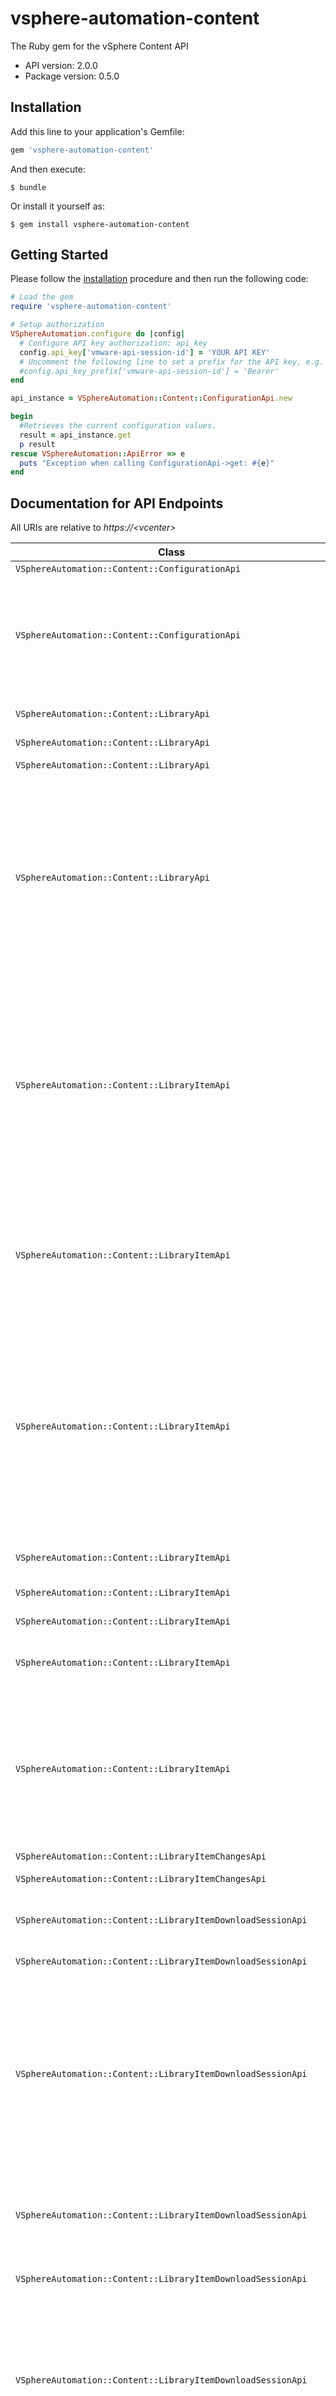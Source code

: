 # vsphere-automation-content

The Ruby gem for the vSphere Content API

- API version: 2.0.0
- Package version: 0.5.0

## Installation

Add this line to your application's Gemfile:

```ruby
gem 'vsphere-automation-content'
```

And then execute:

    $ bundle

Or install it yourself as:

    $ gem install vsphere-automation-content

## Getting Started

Please follow the [installation](#installation) procedure and then run the following code:

```ruby
# Load the gem
require 'vsphere-automation-content'

# Setup authorization
VSphereAutomation.configure do |config|
  # Configure API key authorization: api_key
  config.api_key['vmware-api-session-id'] = 'YOUR API KEY'
  # Uncomment the following line to set a prefix for the API key, e.g. 'Bearer' (defaults to nil)
  #config.api_key_prefix['vmware-api-session-id'] = 'Bearer'
end

api_instance = VSphereAutomation::Content::ConfigurationApi.new

begin
  #Retrieves the current configuration values.
  result = api_instance.get
  p result
rescue VSphereAutomation::ApiError => e
  puts "Exception when calling ConfigurationApi->get: #{e}"
end

```

## Documentation for API Endpoints

All URIs are relative to *https://&lt;vcenter&gt;*

Class | Method | HTTP request | Description
------------ | ------------- | ------------- | -------------
`VSphereAutomation::Content::ConfigurationApi` | [**get**](docs/ConfigurationApi.md#get) | **POST** /rest/com/vmware/content/configuration?~action&#x3D;get | Retrieves the current configuration values.
`VSphereAutomation::Content::ConfigurationApi` | [**update**](docs/ConfigurationApi.md#update) | **PATCH** /rest/com/vmware/content/configuration | Updates the configuration. The update is incremental. Any {@term field} in the {@link ConfigurationModel} {@term structure} that is {@term unset} will not be modified. Note that this update {@term operation} doesn't guarantee an atomic change of all the properties. In the case of a system crash or failure, some of the properties could be left unchanged while others may be updated.
`VSphereAutomation::Content::LibraryApi` | [**find**](docs/LibraryApi.md#find) | **POST** /rest/com/vmware/content/library?~action&#x3D;find | Returns a list of all the visible (as determined by authorization policy) libraries matching the requested {@link Library.FindSpec}.
`VSphereAutomation::Content::LibraryApi` | [**get**](docs/LibraryApi.md#get) | **GET** /rest/com/vmware/content/library/id:{library_id} | Returns a given {@link LibraryModel}.
`VSphereAutomation::Content::LibraryApi` | [**list**](docs/LibraryApi.md#list) | **GET** /rest/com/vmware/content/library | Returns the identifiers of all libraries of any type in the Content Library.
`VSphereAutomation::Content::LibraryApi` | [**update**](docs/LibraryApi.md#update) | **PATCH** /rest/com/vmware/content/library/id:{library_id} | Updates the properties of a library. <p> This is an incremental update to the library. Any {@term field} in the {@link LibraryModel} {@term structure} that is {@term unset} will not be modified. <p> This {@term operation} will only update the common properties for all library types. This will not, for example, update the {@link LibraryModel#publishInfo} of a local library, nor the {@link LibraryModel#subscriptionInfo} of a subscribed library. Specific properties are updated in {@link LocalLibrary#update} and {@link SubscribedLibrary#update}.
`VSphereAutomation::Content::LibraryItemApi` | [**copy**](docs/LibraryItemApi.md#copy) | **POST** /rest/com/vmware/content/library/item/id:{source_library_item_id}?~action&#x3D;copy | Copies a library item. <p> Copying a library item allows a duplicate to be made within the same or different library. The copy occurs by first creating a new library item, whose identifier is returned. The content of the library item is then copied asynchronously. This copy can be tracked as a task. <p> If the copy fails, Content Library Service will roll back the copy by deleting any content that was already copied, and removing the new library item. A failure during rollback may require manual cleanup by an administrator. <p> A library item cannot be copied into a subscribed library.
`VSphereAutomation::Content::LibraryItemApi` | [**create**](docs/LibraryItemApi.md#create) | **POST** /rest/com/vmware/content/library/item | Creates a new library item. <p> A new library item is created without any content. After creation, content can be added through the {@link UpdateSession} and {@link File} {@term services}. <p> A library item cannot be created in a subscribed library.
`VSphereAutomation::Content::LibraryItemApi` | [**delete**](docs/LibraryItemApi.md#delete) | **DELETE** /rest/com/vmware/content/library/item/id:{library_item_id} | Deletes a library item. <p> This {@term operation} will immediately remove the item from the library that owns it. The content of the item will be asynchronously removed from the storage backings. The content deletion can be tracked with a task. In the event that the task fails, an administrator may need to manually remove the files from the storage backing. <p> This {@term operation} cannot be used to delete a library item that is a member of a subscribed library. Removing an item from a subscribed library requires deleting the item from the original published local library and syncing the subscribed library.
`VSphereAutomation::Content::LibraryItemApi` | [**find**](docs/LibraryItemApi.md#find) | **POST** /rest/com/vmware/content/library/item?~action&#x3D;find | Returns identifiers of all the visible (as determined by authorization policy) library items matching the requested {@link Item.FindSpec}.
`VSphereAutomation::Content::LibraryItemApi` | [**get**](docs/LibraryItemApi.md#get) | **GET** /rest/com/vmware/content/library/item/id:{library_item_id} | Returns the {@link ItemModel} with the given identifier.
`VSphereAutomation::Content::LibraryItemApi` | [**list**](docs/LibraryItemApi.md#list) | **GET** /rest/com/vmware/content/library/item | Returns the identifiers of all items in the given library.
`VSphereAutomation::Content::LibraryItemApi` | [**publish**](docs/LibraryItemApi.md#publish) | **POST** /rest/com/vmware/content/library/item/id:{library_item_id}?~action&#x3D;publish | Publishes the library item to specified subscriptions of the library. If no subscriptions are specified, then publishes the library item to all subscriptions of the library.
`VSphereAutomation::Content::LibraryItemApi` | [**update**](docs/LibraryItemApi.md#update) | **PATCH** /rest/com/vmware/content/library/item/id:{library_item_id} | Updates the specified properties of a library item. <p> This is an incremental update to the library item. {@term Fields} that are {@term unset} in the update specification are left unchanged. <p> This {@term operation} cannot update a library item that is a member of a subscribed library. Those items must be updated in the source published library and synchronized to the subscribed library.
`VSphereAutomation::Content::LibraryItemChangesApi` | [**get**](docs/LibraryItemChangesApi.md#get) | **GET** /rest/content/library/item/{library_item}/changes/{version} | Returns information about a library item change.
`VSphereAutomation::Content::LibraryItemChangesApi` | [**list**](docs/LibraryItemChangesApi.md#list) | **GET** /rest/content/library/item/{library_item}/changes | Returns commonly used information about the content changes made to a library item.
`VSphereAutomation::Content::LibraryItemDownloadSessionApi` | [**cancel**](docs/LibraryItemDownloadSessionApi.md#cancel) | **POST** /rest/com/vmware/content/library/item/download-session/id:{download_session_id}?~action&#x3D;cancel | Cancels the download session. This {@term operation} will abort any ongoing transfers and invalidate transfer urls that the client may be downloading from.
`VSphereAutomation::Content::LibraryItemDownloadSessionApi` | [**create**](docs/LibraryItemDownloadSessionApi.md#create) | **POST** /rest/com/vmware/content/library/item/download-session | Creates a new download session.
`VSphereAutomation::Content::LibraryItemDownloadSessionApi` | [**delete**](docs/LibraryItemDownloadSessionApi.md#delete) | **DELETE** /rest/com/vmware/content/library/item/download-session/id:{download_session_id} | Deletes a download session. This removes the session and all information associated with it. <p> Removing a download session leaves any current transfers for that session in an indeterminate state (there is no guarantee that the transfers will be able to complete). However there will no longer be a means of inspecting the status of those downloads except by seeing the effect on the library item. <p> Download sessions for which there is no download activity or which are complete will automatically be expired and then deleted after a period of time.
`VSphereAutomation::Content::LibraryItemDownloadSessionApi` | [**fail**](docs/LibraryItemDownloadSessionApi.md#fail) | **POST** /rest/com/vmware/content/library/item/download-session/id:{download_session_id}?~action&#x3D;fail | Terminates the download session with a client specified error message. <p> This is useful in transmitting client side failures (for example, not being able to download a file) to the server side.
`VSphereAutomation::Content::LibraryItemDownloadSessionApi` | [**get**](docs/LibraryItemDownloadSessionApi.md#get) | **GET** /rest/com/vmware/content/library/item/download-session/id:{download_session_id} | Gets the download session with the specified identifier, including the most up-to-date status information for the session.
`VSphereAutomation::Content::LibraryItemDownloadSessionApi` | [**keep_alive**](docs/LibraryItemDownloadSessionApi.md#keep_alive) | **POST** /rest/com/vmware/content/library/item/download-session/id:{download_session_id}?~action&#x3D;keep-alive | Keeps a download session alive. This operation is allowed only if the session is in the {@link DownloadSessionModel.State#ACTIVE} state. <p> If there is no activity for a download session for a certain period of time, the download session will expire. The download session expiration timeout is configurable in the Content Library Service system configuration. The default is five minutes. Invoking this {@term operation} enables a client to specifically extend the lifetime of an active download session.
`VSphereAutomation::Content::LibraryItemDownloadSessionApi` | [**list**](docs/LibraryItemDownloadSessionApi.md#list) | **GET** /rest/com/vmware/content/library/item/download-session | Lists the identifiers of the download sessions created by the calling user. Optionally may filter by library item.
`VSphereAutomation::Content::LibraryItemDownloadsessionFileApi` | [**get**](docs/LibraryItemDownloadsessionFileApi.md#get) | **POST** /rest/com/vmware/content/library/item/downloadsession/file/id:{download_session_id}?~action&#x3D;get | Retrieves file download information for a specific file.
`VSphereAutomation::Content::LibraryItemDownloadsessionFileApi` | [**list**](docs/LibraryItemDownloadsessionFileApi.md#list) | **GET** /rest/com/vmware/content/library/item/downloadsession/file | Lists the information of all the files in the library item associated with the download session.
`VSphereAutomation::Content::LibraryItemDownloadsessionFileApi` | [**prepare**](docs/LibraryItemDownloadsessionFileApi.md#prepare) | **POST** /rest/com/vmware/content/library/item/downloadsession/file/id:{download_session_id}?~action&#x3D;prepare | Requests a file to be prepared for download.
`VSphereAutomation::Content::LibraryItemFileApi` | [**get**](docs/LibraryItemFileApi.md#get) | **POST** /rest/com/vmware/content/library/item/file/id:{library_item_id}?~action&#x3D;get | Retrieves the information for a single file in a library item by its name.
`VSphereAutomation::Content::LibraryItemFileApi` | [**list**](docs/LibraryItemFileApi.md#list) | **GET** /rest/com/vmware/content/library/item/file | Lists all of the files that are stored within a given library item.
`VSphereAutomation::Content::LibraryItemStorageApi` | [**get**](docs/LibraryItemStorageApi.md#get) | **POST** /rest/com/vmware/content/library/item/storage/id:{library_item_id}?~action&#x3D;get | Retrieves the storage information for a specific file in a library item.
`VSphereAutomation::Content::LibraryItemStorageApi` | [**list**](docs/LibraryItemStorageApi.md#list) | **GET** /rest/com/vmware/content/library/item/storage | Lists all storage items for a given library item.
`VSphereAutomation::Content::LibraryItemUpdateSessionApi` | [**cancel**](docs/LibraryItemUpdateSessionApi.md#cancel) | **POST** /rest/com/vmware/content/library/item/update-session/id:{update_session_id}?~action&#x3D;cancel | Cancels the update session and sets its state to {@link UpdateSessionModel.State#CANCELED}. This {@term operation} will free up any temporary resources currently associated with the session. <p> This {@term operation} is not allowed if the session has been already completed. <p> Cancelling an update session will cancel any in progress transfers (either uploaded by the client or pulled by the server). Any content that has been already received will be scheduled for deletion.
`VSphereAutomation::Content::LibraryItemUpdateSessionApi` | [**complete**](docs/LibraryItemUpdateSessionApi.md#complete) | **POST** /rest/com/vmware/content/library/item/update-session/id:{update_session_id}?~action&#x3D;complete | Completes the update session. This indicates that the client has finished making all the changes required to the underlying library item. If the client is pushing the content to the server, the library item will be updated once this call returns. If the server is pulling the content, the call may return before the changes become visible. In that case, the client can track the session to know when the server is done. <p> This {@term operation} requires the session to be in the {@link UpdateSessionModel.State#ACTIVE} state. <p> Depending on the type of the library item associated with this session, a type adapter may be invoked to verify the validity of the files uploaded. The user can explicitly validate the session before completing the session by using the {@link content.library.item.updatesession.File#validate} {@term operation}. <p> Modifications are not visible to other clients unless the session is completed and all necessary files have been received.
`VSphereAutomation::Content::LibraryItemUpdateSessionApi` | [**create**](docs/LibraryItemUpdateSessionApi.md#create) | **POST** /rest/com/vmware/content/library/item/update-session | Creates a new update session. An update session is used to make modifications to a library item. Modifications are not visible to other clients unless the session is completed and all necessary files have been received. <p> Content Library Service allows only one single update session to be active for a specific library item.
`VSphereAutomation::Content::LibraryItemUpdateSessionApi` | [**delete**](docs/LibraryItemUpdateSessionApi.md#delete) | **DELETE** /rest/com/vmware/content/library/item/update-session/id:{update_session_id} | Deletes an update session. This removes the session and all information associated with it. <p> Removing an update session leaves any current transfers for that session in an indeterminate state (there is no guarantee that the server will terminate the transfers, or that the transfers can be completed). However there will no longer be a means of inspecting the status of those uploads except by seeing the effect on the library item. <p> Update sessions for which there is no upload activity or which are complete will automatically be deleted after a period of time.
`VSphereAutomation::Content::LibraryItemUpdateSessionApi` | [**fail**](docs/LibraryItemUpdateSessionApi.md#fail) | **POST** /rest/com/vmware/content/library/item/update-session/id:{update_session_id}?~action&#x3D;fail | Terminates the update session with a client specified error message. <p> This is useful in transmitting client side failures (for example, not being able to access a file) to the server side.
`VSphereAutomation::Content::LibraryItemUpdateSessionApi` | [**get**](docs/LibraryItemUpdateSessionApi.md#get) | **GET** /rest/com/vmware/content/library/item/update-session/id:{update_session_id} | Gets the update session with the specified identifier, including the most up-to-date status information for the session.
`VSphereAutomation::Content::LibraryItemUpdateSessionApi` | [**keep_alive**](docs/LibraryItemUpdateSessionApi.md#keep_alive) | **POST** /rest/com/vmware/content/library/item/update-session/id:{update_session_id}?~action&#x3D;keep-alive | Keeps an update session alive. <p> If there is no activity for an update session after a period of time, the update session will expire, then be deleted. The update session expiration timeout is configurable in the Content Library Service system configuration. The default is five minutes. Invoking this {@term operation} enables a client to specifically extend the lifetime of the update session.
`VSphereAutomation::Content::LibraryItemUpdateSessionApi` | [**list**](docs/LibraryItemUpdateSessionApi.md#list) | **GET** /rest/com/vmware/content/library/item/update-session | Lists the identifiers of the update session created by the calling user. Optionally may filter by library item.
`VSphereAutomation::Content::LibraryItemUpdateSessionApi` | [**update**](docs/LibraryItemUpdateSessionApi.md#update) | **PATCH** /rest/com/vmware/content/library/item/update-session/id:{update_session_id} | Updates the properties of an update session. <p> This is an incremental update to the update session. Any {@term field} in the {@link UpdateSessionModel} {@term structure} that is {@term unset} will not be modified. <p> This {@term operation} will only update the property {@link UpdateSessionModel#warningBehavior} of the update session. This will not, for example, update the {@link UpdateSessionModel#libraryItemId} or {@link UpdateSessionModel#state} of an update session. <p> This {@term operation} requires the session to be in the {@link UpdateSessionModel.State#ACTIVE} state.
`VSphereAutomation::Content::LibraryItemUpdatesessionFileApi` | [**add**](docs/LibraryItemUpdatesessionFileApi.md#add) | **POST** /rest/com/vmware/content/library/item/updatesession/file/id:{update_session_id}?~action&#x3D;add | Requests file content to be changed (either created, or updated). Depending on the source type of the file, this {@term operation} will either return an upload endpoint where the client can push the content, or the server will pull from the provided source endpoint. If a file with the same name already exists in this session, this {@term operation} will be used to update the content of the existing file. <p> When importing a file directly from storage, where the source endpoint is a file or datastore URI, you will need to have the ContentLibrary.ReadStorage privilege on the library item. If the file is located in the same directory as the library storage backing folder, the server will move the file instead of copying it, thereby allowing instantaneous import of files for efficient backup and restore scenarios. In all other cases, a copy is performed rather than a move.
`VSphereAutomation::Content::LibraryItemUpdatesessionFileApi` | [**get**](docs/LibraryItemUpdatesessionFileApi.md#get) | **POST** /rest/com/vmware/content/library/item/updatesession/file/id:{update_session_id}?~action&#x3D;get | Retrieves information about a specific file in the snapshot of the library item at the time when the update session was created.
`VSphereAutomation::Content::LibraryItemUpdatesessionFileApi` | [**list**](docs/LibraryItemUpdatesessionFileApi.md#list) | **GET** /rest/com/vmware/content/library/item/updatesession/file | Lists all files in the library item associated with the update session.
`VSphereAutomation::Content::LibraryItemUpdatesessionFileApi` | [**remove**](docs/LibraryItemUpdatesessionFileApi.md#remove) | **POST** /rest/com/vmware/content/library/item/updatesession/file/id:{update_session_id}?~action&#x3D;remove | Requests a file to be removed. The file will only be effectively removed when the update session is completed.
`VSphereAutomation::Content::LibraryItemUpdatesessionFileApi` | [**validate**](docs/LibraryItemUpdatesessionFileApi.md#validate) | **POST** /rest/com/vmware/content/library/item/updatesession/file/id:{update_session_id}?~action&#x3D;validate | Validates the files in the update session with the referenced identifier and ensures all necessary files are received. In the case where a file is missing, this {@term operation} will return its name in the {@link ValidationResult#missingFiles} set. The user can add the missing files and try re-validating. For other type of errors, {@link ValidationResult#invalidFiles} will contain the list of invalid files.
`VSphereAutomation::Content::LibrarySubscribedItemApi` | [**evict**](docs/LibrarySubscribedItemApi.md#evict) | **POST** /rest/com/vmware/content/library/subscribed-item/id:{library_item_id}?~action&#x3D;evict | Evicts the cached content of a library item in a subscribed library. <p> This {@term operation} allows the cached content of a library item to be removed to free up storage capacity. This {@term operation} will only work when a library item is synchronized on-demand. When a library is not synchronized on-demand, it always attempts to keep its cache up-to-date with the published source. Evicting the library item will set {@link ItemModel#cached} to false.
`VSphereAutomation::Content::LibrarySubscribedItemApi` | [**sync**](docs/LibrarySubscribedItemApi.md#sync) | **POST** /rest/com/vmware/content/library/subscribed-item/id:{library_item_id}?~action&#x3D;sync | Forces the synchronization of an individual library item in a subscribed library. <p> Synchronizing an individual item will update that item's metadata from the remote source. If the source library item on the remote library has been deleted, this {@term operation} will delete the library item from the subscribed library as well. <p> The default behavior of the synchronization is determined by the {@link SubscriptionInfo} of the library which owns the library item. <ul> <li>If {@link SubscriptionInfo#onDemand} is true, then the file content is not synchronized by default. In this case, only the library item metadata is synchronized. The file content may still be forcefully synchronized by passing true for the {@param.name forceSyncContent} {@term parameter}.</li> <li>If {@link SubscriptionInfo#onDemand} is false, then this call will always synchronize the file content. The {@param.name forceSyncContent} {@term parameter} is ignored when the subscription is not on-demand.</li> </ul> When the file content has been synchronized, the {@link ItemModel#cached} {@term field} will be true. <p> This {@term operation} will return immediately and create an asynchronous task to perform the synchronization.
`VSphereAutomation::Content::LibrarySubscriptionsApi` | [**create**](docs/LibrarySubscriptionsApi.md#create) | **POST** /rest/com/vmware/content/library/subscriptions/id:{library} | Creates a subscription of the published library.
`VSphereAutomation::Content::LibrarySubscriptionsApi` | [**delete**](docs/LibrarySubscriptionsApi.md#delete) | **POST** /rest/com/vmware/content/library/subscriptions/id:{library}?~action&#x3D;delete | Deletes the specified subscription of the published library. The subscribed library associated with the subscription will not be deleted.
`VSphereAutomation::Content::LibrarySubscriptionsApi` | [**get**](docs/LibrarySubscriptionsApi.md#get) | **POST** /rest/com/vmware/content/library/subscriptions/id:{library}?~action&#x3D;get | Returns information about the specified subscription of the published library.
`VSphereAutomation::Content::LibrarySubscriptionsApi` | [**list**](docs/LibrarySubscriptionsApi.md#list) | **GET** /rest/com/vmware/content/library/subscriptions | Lists the subscriptions of the published library.
`VSphereAutomation::Content::LibrarySubscriptionsApi` | [**update**](docs/LibrarySubscriptionsApi.md#update) | **PATCH** /rest/com/vmware/content/library/subscriptions/id:{library} | Updates the specified subscription of the published library. <p> This is an incremental update to the subscription. Except for the {@link UpdateSpecPlacement} {@term structure}, {@term fields} that are {@term unset} in the update specification will be left unchanged. If {@param.name spec#subscribedLibraryPlacement} is specified, all {@term fields} of the current subscribed library placement will be replaced by this placement.
`VSphereAutomation::Content::LocalLibraryApi` | [**create**](docs/LocalLibraryApi.md#create) | **POST** /rest/com/vmware/content/local-library | Creates a new local library.
`VSphereAutomation::Content::LocalLibraryApi` | [**delete**](docs/LocalLibraryApi.md#delete) | **DELETE** /rest/com/vmware/content/local-library/id:{library_id} | Deletes the specified local library. <p> Deleting a local library will remove the entry immediately and begin an asynchronous task to remove all cached content for the library. If the asynchronous task fails, file content may remain on the storage backing. This content will require manual removal.
`VSphereAutomation::Content::LocalLibraryApi` | [**get**](docs/LocalLibraryApi.md#get) | **GET** /rest/com/vmware/content/local-library/id:{library_id} | Returns a given local library.
`VSphereAutomation::Content::LocalLibraryApi` | [**list**](docs/LocalLibraryApi.md#list) | **GET** /rest/com/vmware/content/local-library | Returns the identifiers of all local libraries in the Content Library.
`VSphereAutomation::Content::LocalLibraryApi` | [**publish**](docs/LocalLibraryApi.md#publish) | **POST** /rest/com/vmware/content/local-library/id:{library_id}?~action&#x3D;publish | Publishes the library to specified subscriptions. If no subscriptions are specified, then publishes the library to all its subscriptions.
`VSphereAutomation::Content::LocalLibraryApi` | [**update**](docs/LocalLibraryApi.md#update) | **PATCH** /rest/com/vmware/content/local-library/id:{library_id} | Updates the properties of a local library. <p> This is an incremental update to the local library. {@term Fields} that are {@term unset} in the update specification will be left unchanged.
`VSphereAutomation::Content::SubscribedLibraryApi` | [**create**](docs/SubscribedLibraryApi.md#create) | **POST** /rest/com/vmware/content/subscribed-library | Creates a new subscribed library. <p> Once created, the subscribed library will be empty. If the {@link LibraryModel#subscriptionInfo} property is set, the Content Library Service will attempt to synchronize to the remote source. This is an asynchronous operation so the content of the published library may not immediately appear.
`VSphereAutomation::Content::SubscribedLibraryApi` | [**delete**](docs/SubscribedLibraryApi.md#delete) | **DELETE** /rest/com/vmware/content/subscribed-library/id:{library_id} | Deletes the specified subscribed library. <p> Deleting a subscribed library will remove the entry immediately and begin an asynchronous task to remove all cached content for the library. If the asynchronous task fails, file content may remain on the storage backing. This content will require manual removal.
`VSphereAutomation::Content::SubscribedLibraryApi` | [**evict**](docs/SubscribedLibraryApi.md#evict) | **POST** /rest/com/vmware/content/subscribed-library/id:{library_id}?~action&#x3D;evict | Evicts the cached content of an on-demand subscribed library. <p> This {@term operation} allows the cached content of a subscribed library to be removed to free up storage capacity. This {@term operation} will only work when a subscribed library is synchronized on-demand.
`VSphereAutomation::Content::SubscribedLibraryApi` | [**get**](docs/SubscribedLibraryApi.md#get) | **GET** /rest/com/vmware/content/subscribed-library/id:{library_id} | Returns a given subscribed library.
`VSphereAutomation::Content::SubscribedLibraryApi` | [**list**](docs/SubscribedLibraryApi.md#list) | **GET** /rest/com/vmware/content/subscribed-library | Returns the identifiers of all subscribed libraries in the Content Library.
`VSphereAutomation::Content::SubscribedLibraryApi` | [**probe**](docs/SubscribedLibraryApi.md#probe) | **POST** /rest/com/vmware/content/subscribed-library?~action&#x3D;probe | Probes remote library subscription information, including URL, SSL certificate and password. The resulting {@link ProbeResult} {@term structure} describes whether or not the subscription configuration is successful.
`VSphereAutomation::Content::SubscribedLibraryApi` | [**sync**](docs/SubscribedLibraryApi.md#sync) | **POST** /rest/com/vmware/content/subscribed-library/id:{library_id}?~action&#x3D;sync | Forces the synchronization of the subscribed library. <p> Synchronizing a subscribed library forcefully with this {@term operation} will perform the same synchronization behavior as would run periodically for the library. The {@link SubscriptionInfo#onDemand} setting is respected. Calling this {@term operation} on a library that is already in the process of synchronizing will have no effect.
`VSphereAutomation::Content::SubscribedLibraryApi` | [**update**](docs/SubscribedLibraryApi.md#update) | **PATCH** /rest/com/vmware/content/subscribed-library/id:{library_id} | Updates the properties of a subscribed library. <p> This is an incremental update to the subscribed library. {@term Fields} that are {@term unset} in the update specification will be left unchanged.
`VSphereAutomation::Content::TypeApi` | [**list**](docs/TypeApi.md#list) | **GET** /rest/com/vmware/content/type | Returns a {@term list} of {@link Info} instances which describe the type support plugins in this Content Library.


## Documentation for Models

 - [VSphereAutomation::Content::ContentConfigurationModel](docs/ContentConfigurationModel.md)
 - [VSphereAutomation::Content::ContentConfigurationResp](docs/ContentConfigurationResp.md)
 - [VSphereAutomation::Content::ContentConfigurationUpdate](docs/ContentConfigurationUpdate.md)
 - [VSphereAutomation::Content::ContentLibraryFind](docs/ContentLibraryFind.md)
 - [VSphereAutomation::Content::ContentLibraryFindResp](docs/ContentLibraryFindResp.md)
 - [VSphereAutomation::Content::ContentLibraryFindSpec](docs/ContentLibraryFindSpec.md)
 - [VSphereAutomation::Content::ContentLibraryItemChangesInfo](docs/ContentLibraryItemChangesInfo.md)
 - [VSphereAutomation::Content::ContentLibraryItemChangesListResp](docs/ContentLibraryItemChangesListResp.md)
 - [VSphereAutomation::Content::ContentLibraryItemChangesResp](docs/ContentLibraryItemChangesResp.md)
 - [VSphereAutomation::Content::ContentLibraryItemChangesSummary](docs/ContentLibraryItemChangesSummary.md)
 - [VSphereAutomation::Content::ContentLibraryItemCopy](docs/ContentLibraryItemCopy.md)
 - [VSphereAutomation::Content::ContentLibraryItemCopyResp](docs/ContentLibraryItemCopyResp.md)
 - [VSphereAutomation::Content::ContentLibraryItemCreate](docs/ContentLibraryItemCreate.md)
 - [VSphereAutomation::Content::ContentLibraryItemCreateResp](docs/ContentLibraryItemCreateResp.md)
 - [VSphereAutomation::Content::ContentLibraryItemDestinationSpec](docs/ContentLibraryItemDestinationSpec.md)
 - [VSphereAutomation::Content::ContentLibraryItemDownloadSessionCreate](docs/ContentLibraryItemDownloadSessionCreate.md)
 - [VSphereAutomation::Content::ContentLibraryItemDownloadSessionCreateResp](docs/ContentLibraryItemDownloadSessionCreateResp.md)
 - [VSphereAutomation::Content::ContentLibraryItemDownloadSessionFail](docs/ContentLibraryItemDownloadSessionFail.md)
 - [VSphereAutomation::Content::ContentLibraryItemDownloadSessionKeepAlive](docs/ContentLibraryItemDownloadSessionKeepAlive.md)
 - [VSphereAutomation::Content::ContentLibraryItemDownloadSessionListResp](docs/ContentLibraryItemDownloadSessionListResp.md)
 - [VSphereAutomation::Content::ContentLibraryItemDownloadSessionModel](docs/ContentLibraryItemDownloadSessionModel.md)
 - [VSphereAutomation::Content::ContentLibraryItemDownloadSessionModelState](docs/ContentLibraryItemDownloadSessionModelState.md)
 - [VSphereAutomation::Content::ContentLibraryItemDownloadSessionResp](docs/ContentLibraryItemDownloadSessionResp.md)
 - [VSphereAutomation::Content::ContentLibraryItemDownloadsessionFileEndpointType](docs/ContentLibraryItemDownloadsessionFileEndpointType.md)
 - [VSphereAutomation::Content::ContentLibraryItemDownloadsessionFileGet](docs/ContentLibraryItemDownloadsessionFileGet.md)
 - [VSphereAutomation::Content::ContentLibraryItemDownloadsessionFileInfo](docs/ContentLibraryItemDownloadsessionFileInfo.md)
 - [VSphereAutomation::Content::ContentLibraryItemDownloadsessionFileListResp](docs/ContentLibraryItemDownloadsessionFileListResp.md)
 - [VSphereAutomation::Content::ContentLibraryItemDownloadsessionFilePrepare](docs/ContentLibraryItemDownloadsessionFilePrepare.md)
 - [VSphereAutomation::Content::ContentLibraryItemDownloadsessionFilePrepareResp](docs/ContentLibraryItemDownloadsessionFilePrepareResp.md)
 - [VSphereAutomation::Content::ContentLibraryItemDownloadsessionFilePrepareStatus](docs/ContentLibraryItemDownloadsessionFilePrepareStatus.md)
 - [VSphereAutomation::Content::ContentLibraryItemDownloadsessionFileResp](docs/ContentLibraryItemDownloadsessionFileResp.md)
 - [VSphereAutomation::Content::ContentLibraryItemFileChecksumAlgorithm](docs/ContentLibraryItemFileChecksumAlgorithm.md)
 - [VSphereAutomation::Content::ContentLibraryItemFileChecksumInfo](docs/ContentLibraryItemFileChecksumInfo.md)
 - [VSphereAutomation::Content::ContentLibraryItemFileGet](docs/ContentLibraryItemFileGet.md)
 - [VSphereAutomation::Content::ContentLibraryItemFileInfo](docs/ContentLibraryItemFileInfo.md)
 - [VSphereAutomation::Content::ContentLibraryItemFileListResp](docs/ContentLibraryItemFileListResp.md)
 - [VSphereAutomation::Content::ContentLibraryItemFileResp](docs/ContentLibraryItemFileResp.md)
 - [VSphereAutomation::Content::ContentLibraryItemFind](docs/ContentLibraryItemFind.md)
 - [VSphereAutomation::Content::ContentLibraryItemFindResp](docs/ContentLibraryItemFindResp.md)
 - [VSphereAutomation::Content::ContentLibraryItemFindSpec](docs/ContentLibraryItemFindSpec.md)
 - [VSphereAutomation::Content::ContentLibraryItemListResp](docs/ContentLibraryItemListResp.md)
 - [VSphereAutomation::Content::ContentLibraryItemModel](docs/ContentLibraryItemModel.md)
 - [VSphereAutomation::Content::ContentLibraryItemPublish](docs/ContentLibraryItemPublish.md)
 - [VSphereAutomation::Content::ContentLibraryItemResp](docs/ContentLibraryItemResp.md)
 - [VSphereAutomation::Content::ContentLibraryItemStorageGet](docs/ContentLibraryItemStorageGet.md)
 - [VSphereAutomation::Content::ContentLibraryItemStorageInfo](docs/ContentLibraryItemStorageInfo.md)
 - [VSphereAutomation::Content::ContentLibraryItemStorageListResp](docs/ContentLibraryItemStorageListResp.md)
 - [VSphereAutomation::Content::ContentLibraryItemStorageResp](docs/ContentLibraryItemStorageResp.md)
 - [VSphereAutomation::Content::ContentLibraryItemTransferEndpoint](docs/ContentLibraryItemTransferEndpoint.md)
 - [VSphereAutomation::Content::ContentLibraryItemTransferStatus](docs/ContentLibraryItemTransferStatus.md)
 - [VSphereAutomation::Content::ContentLibraryItemUpdate](docs/ContentLibraryItemUpdate.md)
 - [VSphereAutomation::Content::ContentLibraryItemUpdateSessionCreate](docs/ContentLibraryItemUpdateSessionCreate.md)
 - [VSphereAutomation::Content::ContentLibraryItemUpdateSessionCreateResp](docs/ContentLibraryItemUpdateSessionCreateResp.md)
 - [VSphereAutomation::Content::ContentLibraryItemUpdateSessionFail](docs/ContentLibraryItemUpdateSessionFail.md)
 - [VSphereAutomation::Content::ContentLibraryItemUpdateSessionKeepAlive](docs/ContentLibraryItemUpdateSessionKeepAlive.md)
 - [VSphereAutomation::Content::ContentLibraryItemUpdateSessionListResp](docs/ContentLibraryItemUpdateSessionListResp.md)
 - [VSphereAutomation::Content::ContentLibraryItemUpdateSessionModel](docs/ContentLibraryItemUpdateSessionModel.md)
 - [VSphereAutomation::Content::ContentLibraryItemUpdateSessionModelState](docs/ContentLibraryItemUpdateSessionModelState.md)
 - [VSphereAutomation::Content::ContentLibraryItemUpdateSessionResp](docs/ContentLibraryItemUpdateSessionResp.md)
 - [VSphereAutomation::Content::ContentLibraryItemUpdateSessionUpdate](docs/ContentLibraryItemUpdateSessionUpdate.md)
 - [VSphereAutomation::Content::ContentLibraryItemUpdatesessionCertificateInfo](docs/ContentLibraryItemUpdatesessionCertificateInfo.md)
 - [VSphereAutomation::Content::ContentLibraryItemUpdatesessionFileAdd](docs/ContentLibraryItemUpdatesessionFileAdd.md)
 - [VSphereAutomation::Content::ContentLibraryItemUpdatesessionFileAddResp](docs/ContentLibraryItemUpdatesessionFileAddResp.md)
 - [VSphereAutomation::Content::ContentLibraryItemUpdatesessionFileAddSpec](docs/ContentLibraryItemUpdatesessionFileAddSpec.md)
 - [VSphereAutomation::Content::ContentLibraryItemUpdatesessionFileGet](docs/ContentLibraryItemUpdatesessionFileGet.md)
 - [VSphereAutomation::Content::ContentLibraryItemUpdatesessionFileInfo](docs/ContentLibraryItemUpdatesessionFileInfo.md)
 - [VSphereAutomation::Content::ContentLibraryItemUpdatesessionFileListResp](docs/ContentLibraryItemUpdatesessionFileListResp.md)
 - [VSphereAutomation::Content::ContentLibraryItemUpdatesessionFileRemove](docs/ContentLibraryItemUpdatesessionFileRemove.md)
 - [VSphereAutomation::Content::ContentLibraryItemUpdatesessionFileResp](docs/ContentLibraryItemUpdatesessionFileResp.md)
 - [VSphereAutomation::Content::ContentLibraryItemUpdatesessionFileSourceType](docs/ContentLibraryItemUpdatesessionFileSourceType.md)
 - [VSphereAutomation::Content::ContentLibraryItemUpdatesessionFileValidateResp](docs/ContentLibraryItemUpdatesessionFileValidateResp.md)
 - [VSphereAutomation::Content::ContentLibraryItemUpdatesessionFileValidationError](docs/ContentLibraryItemUpdatesessionFileValidationError.md)
 - [VSphereAutomation::Content::ContentLibraryItemUpdatesessionFileValidationResult](docs/ContentLibraryItemUpdatesessionFileValidationResult.md)
 - [VSphereAutomation::Content::ContentLibraryItemUpdatesessionPreviewInfo](docs/ContentLibraryItemUpdatesessionPreviewInfo.md)
 - [VSphereAutomation::Content::ContentLibraryItemUpdatesessionPreviewInfoState](docs/ContentLibraryItemUpdatesessionPreviewInfoState.md)
 - [VSphereAutomation::Content::ContentLibraryItemUpdatesessionPreviewWarningInfo](docs/ContentLibraryItemUpdatesessionPreviewWarningInfo.md)
 - [VSphereAutomation::Content::ContentLibraryItemUpdatesessionWarningBehavior](docs/ContentLibraryItemUpdatesessionWarningBehavior.md)
 - [VSphereAutomation::Content::ContentLibraryItemUpdatesessionWarningType](docs/ContentLibraryItemUpdatesessionWarningType.md)
 - [VSphereAutomation::Content::ContentLibraryListResp](docs/ContentLibraryListResp.md)
 - [VSphereAutomation::Content::ContentLibraryModel](docs/ContentLibraryModel.md)
 - [VSphereAutomation::Content::ContentLibraryModelLibraryType](docs/ContentLibraryModelLibraryType.md)
 - [VSphereAutomation::Content::ContentLibraryOptimizationInfo](docs/ContentLibraryOptimizationInfo.md)
 - [VSphereAutomation::Content::ContentLibraryPublishInfo](docs/ContentLibraryPublishInfo.md)
 - [VSphereAutomation::Content::ContentLibraryPublishInfoAuthenticationMethod](docs/ContentLibraryPublishInfoAuthenticationMethod.md)
 - [VSphereAutomation::Content::ContentLibraryResp](docs/ContentLibraryResp.md)
 - [VSphereAutomation::Content::ContentLibrarySourceInfo](docs/ContentLibrarySourceInfo.md)
 - [VSphereAutomation::Content::ContentLibraryStorageBacking](docs/ContentLibraryStorageBacking.md)
 - [VSphereAutomation::Content::ContentLibraryStorageBackingType](docs/ContentLibraryStorageBackingType.md)
 - [VSphereAutomation::Content::ContentLibrarySubscribedItemSync](docs/ContentLibrarySubscribedItemSync.md)
 - [VSphereAutomation::Content::ContentLibrarySubscriptionInfo](docs/ContentLibrarySubscriptionInfo.md)
 - [VSphereAutomation::Content::ContentLibrarySubscriptionInfoAuthenticationMethod](docs/ContentLibrarySubscriptionInfoAuthenticationMethod.md)
 - [VSphereAutomation::Content::ContentLibrarySubscriptionsCreate](docs/ContentLibrarySubscriptionsCreate.md)
 - [VSphereAutomation::Content::ContentLibrarySubscriptionsCreateResp](docs/ContentLibrarySubscriptionsCreateResp.md)
 - [VSphereAutomation::Content::ContentLibrarySubscriptionsCreateSpec](docs/ContentLibrarySubscriptionsCreateSpec.md)
 - [VSphereAutomation::Content::ContentLibrarySubscriptionsCreateSpecNewSubscribedLibrary](docs/ContentLibrarySubscriptionsCreateSpecNewSubscribedLibrary.md)
 - [VSphereAutomation::Content::ContentLibrarySubscriptionsCreateSpecPlacement](docs/ContentLibrarySubscriptionsCreateSpecPlacement.md)
 - [VSphereAutomation::Content::ContentLibrarySubscriptionsCreateSpecSubscribedLibrary](docs/ContentLibrarySubscriptionsCreateSpecSubscribedLibrary.md)
 - [VSphereAutomation::Content::ContentLibrarySubscriptionsCreateSpecSubscribedLibraryTarget](docs/ContentLibrarySubscriptionsCreateSpecSubscribedLibraryTarget.md)
 - [VSphereAutomation::Content::ContentLibrarySubscriptionsCreateSpecVcenter](docs/ContentLibrarySubscriptionsCreateSpecVcenter.md)
 - [VSphereAutomation::Content::ContentLibrarySubscriptionsDelete](docs/ContentLibrarySubscriptionsDelete.md)
 - [VSphereAutomation::Content::ContentLibrarySubscriptionsGet](docs/ContentLibrarySubscriptionsGet.md)
 - [VSphereAutomation::Content::ContentLibrarySubscriptionsInfo](docs/ContentLibrarySubscriptionsInfo.md)
 - [VSphereAutomation::Content::ContentLibrarySubscriptionsListResp](docs/ContentLibrarySubscriptionsListResp.md)
 - [VSphereAutomation::Content::ContentLibrarySubscriptionsLocation](docs/ContentLibrarySubscriptionsLocation.md)
 - [VSphereAutomation::Content::ContentLibrarySubscriptionsPlacementInfo](docs/ContentLibrarySubscriptionsPlacementInfo.md)
 - [VSphereAutomation::Content::ContentLibrarySubscriptionsResp](docs/ContentLibrarySubscriptionsResp.md)
 - [VSphereAutomation::Content::ContentLibrarySubscriptionsSummary](docs/ContentLibrarySubscriptionsSummary.md)
 - [VSphereAutomation::Content::ContentLibrarySubscriptionsUpdate](docs/ContentLibrarySubscriptionsUpdate.md)
 - [VSphereAutomation::Content::ContentLibrarySubscriptionsUpdateSpec](docs/ContentLibrarySubscriptionsUpdateSpec.md)
 - [VSphereAutomation::Content::ContentLibrarySubscriptionsUpdateSpecPlacement](docs/ContentLibrarySubscriptionsUpdateSpecPlacement.md)
 - [VSphereAutomation::Content::ContentLibrarySubscriptionsUpdateSpecVcenter](docs/ContentLibrarySubscriptionsUpdateSpecVcenter.md)
 - [VSphereAutomation::Content::ContentLibrarySubscriptionsVcenterInfo](docs/ContentLibrarySubscriptionsVcenterInfo.md)
 - [VSphereAutomation::Content::ContentLibraryUpdate](docs/ContentLibraryUpdate.md)
 - [VSphereAutomation::Content::ContentLocalLibraryCreate](docs/ContentLocalLibraryCreate.md)
 - [VSphereAutomation::Content::ContentLocalLibraryCreateResp](docs/ContentLocalLibraryCreateResp.md)
 - [VSphereAutomation::Content::ContentLocalLibraryDestinationSpec](docs/ContentLocalLibraryDestinationSpec.md)
 - [VSphereAutomation::Content::ContentLocalLibraryListResp](docs/ContentLocalLibraryListResp.md)
 - [VSphereAutomation::Content::ContentLocalLibraryPublish](docs/ContentLocalLibraryPublish.md)
 - [VSphereAutomation::Content::ContentLocalLibraryResp](docs/ContentLocalLibraryResp.md)
 - [VSphereAutomation::Content::ContentLocalLibraryUpdate](docs/ContentLocalLibraryUpdate.md)
 - [VSphereAutomation::Content::ContentSubscribedLibraryCreate](docs/ContentSubscribedLibraryCreate.md)
 - [VSphereAutomation::Content::ContentSubscribedLibraryCreateResp](docs/ContentSubscribedLibraryCreateResp.md)
 - [VSphereAutomation::Content::ContentSubscribedLibraryListResp](docs/ContentSubscribedLibraryListResp.md)
 - [VSphereAutomation::Content::ContentSubscribedLibraryProbe](docs/ContentSubscribedLibraryProbe.md)
 - [VSphereAutomation::Content::ContentSubscribedLibraryProbeResp](docs/ContentSubscribedLibraryProbeResp.md)
 - [VSphereAutomation::Content::ContentSubscribedLibraryProbeResult](docs/ContentSubscribedLibraryProbeResult.md)
 - [VSphereAutomation::Content::ContentSubscribedLibraryProbeResultStatus](docs/ContentSubscribedLibraryProbeResultStatus.md)
 - [VSphereAutomation::Content::ContentSubscribedLibraryResp](docs/ContentSubscribedLibraryResp.md)
 - [VSphereAutomation::Content::ContentSubscribedLibraryUpdate](docs/ContentSubscribedLibraryUpdate.md)
 - [VSphereAutomation::Content::ContentTypeInfo](docs/ContentTypeInfo.md)
 - [VSphereAutomation::Content::ContentTypeListResp](docs/ContentTypeListResp.md)
 - [VSphereAutomation::Content::VapiStdErrorsAlreadyExists](docs/VapiStdErrorsAlreadyExists.md)
 - [VSphereAutomation::Content::VapiStdErrorsAlreadyExistsError](docs/VapiStdErrorsAlreadyExistsError.md)
 - [VSphereAutomation::Content::VapiStdErrorsConcurrentChange](docs/VapiStdErrorsConcurrentChange.md)
 - [VSphereAutomation::Content::VapiStdErrorsConcurrentChangeError](docs/VapiStdErrorsConcurrentChangeError.md)
 - [VSphereAutomation::Content::VapiStdErrorsError](docs/VapiStdErrorsError.md)
 - [VSphereAutomation::Content::VapiStdErrorsErrorError](docs/VapiStdErrorsErrorError.md)
 - [VSphereAutomation::Content::VapiStdErrorsErrorType](docs/VapiStdErrorsErrorType.md)
 - [VSphereAutomation::Content::VapiStdErrorsInvalidArgument](docs/VapiStdErrorsInvalidArgument.md)
 - [VSphereAutomation::Content::VapiStdErrorsInvalidArgumentError](docs/VapiStdErrorsInvalidArgumentError.md)
 - [VSphereAutomation::Content::VapiStdErrorsInvalidElementConfiguration](docs/VapiStdErrorsInvalidElementConfiguration.md)
 - [VSphereAutomation::Content::VapiStdErrorsInvalidElementConfigurationError](docs/VapiStdErrorsInvalidElementConfigurationError.md)
 - [VSphereAutomation::Content::VapiStdErrorsInvalidElementType](docs/VapiStdErrorsInvalidElementType.md)
 - [VSphereAutomation::Content::VapiStdErrorsInvalidElementTypeError](docs/VapiStdErrorsInvalidElementTypeError.md)
 - [VSphereAutomation::Content::VapiStdErrorsNotAllowedInCurrentState](docs/VapiStdErrorsNotAllowedInCurrentState.md)
 - [VSphereAutomation::Content::VapiStdErrorsNotAllowedInCurrentStateError](docs/VapiStdErrorsNotAllowedInCurrentStateError.md)
 - [VSphereAutomation::Content::VapiStdErrorsNotFound](docs/VapiStdErrorsNotFound.md)
 - [VSphereAutomation::Content::VapiStdErrorsNotFoundError](docs/VapiStdErrorsNotFoundError.md)
 - [VSphereAutomation::Content::VapiStdErrorsResourceBusy](docs/VapiStdErrorsResourceBusy.md)
 - [VSphereAutomation::Content::VapiStdErrorsResourceBusyError](docs/VapiStdErrorsResourceBusyError.md)
 - [VSphereAutomation::Content::VapiStdErrorsResourceInaccessible](docs/VapiStdErrorsResourceInaccessible.md)
 - [VSphereAutomation::Content::VapiStdErrorsResourceInaccessibleError](docs/VapiStdErrorsResourceInaccessibleError.md)
 - [VSphereAutomation::Content::VapiStdErrorsUnauthenticated](docs/VapiStdErrorsUnauthenticated.md)
 - [VSphereAutomation::Content::VapiStdErrorsUnauthenticatedError](docs/VapiStdErrorsUnauthenticatedError.md)
 - [VSphereAutomation::Content::VapiStdErrorsUnauthorized](docs/VapiStdErrorsUnauthorized.md)
 - [VSphereAutomation::Content::VapiStdErrorsUnauthorizedError](docs/VapiStdErrorsUnauthorizedError.md)
 - [VSphereAutomation::Content::VapiStdErrorsUnsupported](docs/VapiStdErrorsUnsupported.md)
 - [VSphereAutomation::Content::VapiStdErrorsUnsupportedError](docs/VapiStdErrorsUnsupportedError.md)
 - [VSphereAutomation::Content::VapiStdLocalizableMessage](docs/VapiStdLocalizableMessage.md)
 - [VSphereAutomation::Content::VapiStdLocalizableMessageParams](docs/VapiStdLocalizableMessageParams.md)
 - [VSphereAutomation::Content::VapiStdLocalizationParam](docs/VapiStdLocalizationParam.md)
 - [VSphereAutomation::Content::VapiStdLocalizationParamDateTimeFormat](docs/VapiStdLocalizationParamDateTimeFormat.md)
 - [VSphereAutomation::Content::VapiStdNestedLocalizableMessage](docs/VapiStdNestedLocalizableMessage.md)

